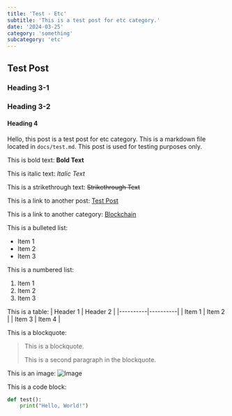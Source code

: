 ```yaml
---
title: 'Test - Etc'
subtitle: 'This is a test post for etc category.'
date: '2024-03-25'
category: 'something'
subcategory: 'etc'
---
```


## Test Post

### Heading 3-1

### Heading 3-2

#### Heading 4

Hello, this post is a test post for etc category. This is a markdown file located in `docs/test.md`. This post is used for testing purposes only.

This is bold text: **Bold Text**

This is italic text: _Italic Text_

This is a strikethrough text: ~~Strikethrough Text~~

This is a link to another post: [Test Post](/academia/test)

This is a link to another category: [Blockchain](/academia/blockchain)

This is a bulleted list:

- Item 1
- Item 2
- Item 3

This is a numbered list:

1. Item 1
2. Item 2
3. Item 3

This is a table:
| Header 1 | Header 2 |
|----------|----------|
| Item 1 | Item 2 |
| Item 3 | Item 4 |

This is a blockquote:

> This is a blockquote.
>
> This is a second paragraph in the blockquote.

This is an image:
![Image](https://via.placeholder.com/150)

This is a code block:

```python
def test():
    print("Hello, World!")
```
